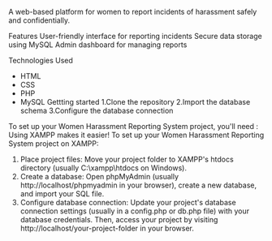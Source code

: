A web-based platform for women to report incidents of harassment safely and confidentially.

Features
 User-friendly interface for reporting incidents
 Secure data storage using MySQL
 Admin dashboard for managing reports

Technologies Used
- HTML
- CSS
- PHP
- MySQL
  Gettting started
   1.Clone the repository
   2.Import the database schema
   3.Configure the database connection

To set up your Women Harassment Reporting System project, you'll need :
Using XAMPP makes it easier!
To set up your Women Harassment Reporting System project on XAMPP:
1. Place project files: Move your project folder to XAMPP's htdocs directory (usually C:\xampp\htdocs on Windows).
2. Create a database: Open phpMyAdmin (usually http://localhost/phpmyadmin in your browser), create a new database, and import your SQL file.
3. Configure database connection: Update your project's database connection settings (usually in a config.php or db.php file) with your database credentials.
Then, access your project by visiting http://localhost/your-project-folder in your browser.
